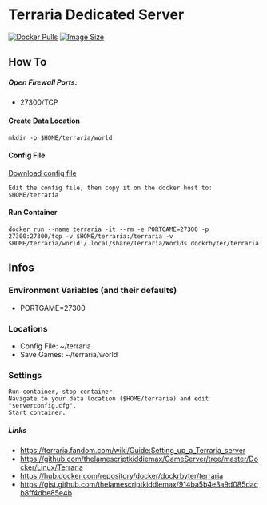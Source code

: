 # Terraria Dedicated Server
[![Docker Pulls](https://img.shields.io/docker/pulls/dockrbyter/terraria.svg)](https://hub.docker.com/r/dockrbyter/terraria)
[![Image Size](https://img.shields.io/docker/image-size/dockrbyter/terraria.svg)](https://hub.docker.com/r/dockrbyter/terraria)
## How To

##### Open Firewall Ports:
 - 27300/TCP

#### Create Data Location
```
mkdir -p $HOME/terraria/world
 ```

#### Config File

[Download config file](https://gist.github.com/thelamescriptkiddiemax/914ba5b4e3a9d085dacb8ff4dbe85e4b)

```
Edit the config file, then copy it on the docker host to:
$HOME/terraria
 ```

#### Run Container
```
docker run --name terraria -it --rm -e PORTGAME=27300 -p 27300:27300/tcp -v $HOME/terraria:/terraria -v $HOME/terraria/world:/.local/share/Terraria/Worlds dockrbyter/terraria
 ```

## Infos

### Environment Variables (and their defaults)
 - PORTGAME=27300

### Locations
 - Config File: ~/terraria
 - Save Games: ~/terraria/world

### Settings
```
Run container, stop container.
Navigate to your data location ($HOME/terraria) and edit "serverconfig.cfg".
Start container.
 ```

##### Links
 - https://terraria.fandom.com/wiki/Guide:Setting_up_a_Terraria_server
 - https://github.com/thelamescriptkiddiemax/GameServer/tree/master/Docker/Linux/Terraria
 - https://hub.docker.com/repository/docker/dockrbyter/terraria
 - https://gist.github.com/thelamescriptkiddiemax/914ba5b4e3a9d085dacb8ff4dbe85e4b
